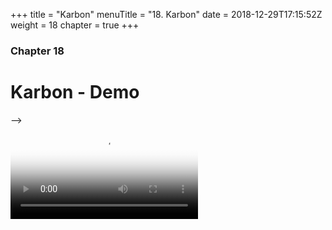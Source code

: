 +++
title = "Karbon"
menuTitle = "18. Karbon"
date = 2018-12-29T17:15:52Z
weight = 18
chapter = true
+++
### Chapter 18

# Karbon - Demo


<style>
.container {
  max-width: 800px;
  margin: 0 auto;
}
.plyr {
  border-radius: 4px;
  margin-bottom: 15px;
}
<!-- </style>
<script src="/js/control.js">
</script> -->

<!--
<video id="plyr-video" poster="" controls>
  <source src="Karbon.mp4" type="video/mp4">
</video> -->

<div class="container">
<video controls crossorigin playsinline poster="karbon-poster.jpg" id="player">
                <!-- Video files -->
                <source src="Karbon.mp4" type="video/mp4">
 </video>

<!--  <div class="actions">
    <button type="button" class="btn js-play">Play</button>
    <button type="button" class="btn js-pause">Pause</button>
    <button type="button" class="btn js-stop">Stop</button>
    <button type="button" class="btn js-rewind">Rewind</button>
    <button type="button" class="btn js-forward">Forward</button>
  </div> -->
</div>

<!-- <video id="x" poster="" controls>
  <source src="Karbon.mp4" type="video/mp4">
</video> -->
